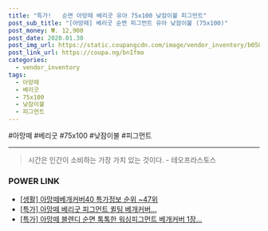 ```yaml
--- 
title: "특가!   순면 아망떼 베리굿 유아 75x100 낮잠이불 피그먼트" 
post_sub_title: "[아망떼] 베리굿 순면 피그먼트 유아 낮잠이불 (75x100)" 
post_money: ₩. 12,900 
post_date: 2020.01.30 
post_img_url: https://static.coupangcdn.com/image/vendor_inventory/b058/57ff09e2e26a4465782ad1fdf71de353994aa8c8c18b392bb4f7513516e5.jpg 
post_link_url: https://coupa.ng/bnIfmo 
categories: 
  - vendor_inventory 
tags: 
  - 아망떼 
  - 베리굿 
  - 75x100 
  - 낮잠이불 
  - 피그먼트 
--- 
```

  #아망떼 #베리굿 #75x100 #낮잠이불 #피그먼트 
<hr> 

> 시간은 인간이 소비하는 가장 가치 있는 것이다. - 테오프라스토스 


### POWER LINK

* <a href="https://blog.naver.com/sakai111/221782655512" target="_blank"> [생활] 아망떼베개커버40 특가정보 순위 ~47위</a>
* <a href="https://blog.naver.com/sakai111/221789654676" target="_blank">[특가] 아망떼 베리굿 피그먼트 퀼팅 베개커버...</a>
* <a href="https://blog.naver.com/an0733/221789723427" target="_blank">[특가] 아망떼 블렌디 순면 톡톡한 워싱피그먼트 베개커버 1장...</a>
